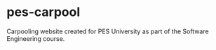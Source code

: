# pes-carpool
Carpooling website created for PES University as part of the Software Engineering course.
